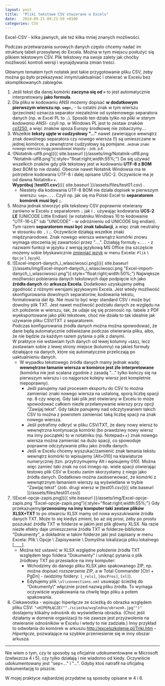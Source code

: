 ```yaml
---
layout: post
title:  "Pliki tekstowe CSV otwierane w Excelu"
date:   2019-09-21 09:21:59 +0100
categories: CSV
---
```


Excel-CSV - kilka jawnych, ale też kilka mniej znanych możliwości.

Podczas przetwarzania surowych danych często chcemy nadać im strukturę tabeli przesyłanej do Excela. Można w tym miejscu posłużyć się plikiem tekstowym CSV. Plik tekstowy ma swoje zalety jak choćby możliwość kontroli wersji i wynajdywania zmian treści.

Głównym tematem tych notatek jest takie przygotowanie pliku CSV, żeby można go było przekazywać innym/uaktualniać i otwierać w Excelu bez skomplikowanych zabiegów.

1. Jeśli tekst dla danej komórki **zaczyna się od `=`** to jest automatycznie interpretowany **jako formuła**.
2. Dla pliku w kodowaniu ANSI możemy dopisać **w dodatkowym pierwszym wierszu np. `sep=,`** - tu ostatni znak w tym wierszu (przecinek) oznacza separator niezależnie od systemowego separatora danych (np. w Excel PL to `;`). Sposób ten działa _tylko na pliki w starym kodowaniu ANSI_- czyli np. w Windows PL jest to zestaw znaków [cp1250](https://pl.wikipedia.org/wiki/Windows-1250), a więc znaków spoza Europy środkowej nie zobaczymy....
3. Wszelkie **teksty ujęte w cudzysłowy "..."** nawet zawierające wewnątrz znak dowolnego separatora czy nowego wiersza (!) są umieszczane w jednej komórce, a zewnętrzne cudzysłowy są pomijane. <small>Jednak znaki nowego wiersza mogą powodować kłopoty - zob. p.6</small>
4. ![Notatnik-utf8.png]({{ site.baseurl }}/assets/img/Notatnik-utf8.png "Notatnik-utf8.png"){:style="float:right;width:55%;"} Da się używać wszelkich znaków gdy plik tekstowy jest w kodowaniu **UTF-8 z BOM** (bez BOM to nie działa). Obecnie nawet Notatnik Windowsa ma te potrzebne kodowania UTF-8 i dalej opisane USC-2. Oczywiście ma je od dawna Notatnik++.  
 **Wypróbuj** [**test01.csv**]({{ site.baseurl }}/assets/files/test01.csv) <!--a href="{{ site.baseurl }}/assets/files/test01.csv" download="test01.csv">test01.csv</a-->.
    * Niestety dla kodowania UTF-8 BOM nie działa dopisek w pierwszym wierszu: `sep=...`. Czyli np. jak się ma Polski Excel to **separatorem komórek musi być `;`**.
5. Można jednak stworzyć plik tekstowy CSV poprawnie otwierany zarówno w Excelu z separatorem `;` jak i `,` używając kodowania **UCS-2 LE** (UNICODE Little Endian) (w notatniku Windows 10 to kodowanie "UTF-16-LE" lub "UNICODE" - w odróżnieniu od UNICODE big endian). Tym razem **separatorem musi być znak tabulacji**, a więc znak neutralny w stosunku do `,` i `;`. Oczywiście działają wszelkie znaki międzynarodowe. Znak nowego wiersza wewnątrz komórki znowu wymaga otoczenia jej zawartości przez "....". Działają formuły `=...` - z nazwami funkcji w języku z wersją językową MS Office (na szczęście możemy sobie błyskawicznie [zmieniać język](https://support.office.com/pl-pl/article/pakiet-akcesori%c3%b3w-j%c4%99zykowych-dla-pakietu-office-82ee1236-0f9a-45ee-9c72-05b026ee809f?legRedir=true&LpArch=x86&ver=15&app=excel.exe&CorrelationId=cc608ee5-a234-4f27-a505-dedd13fa5b52&ui=pl-PL&rs=pl-PL&ad=PL) w menu Excela: `Plik` \ `Opcje` \ `Język`).
6. ![Excel-import-danych_i_wlasciwosci.png]({{ site.baseurl }}/assets/img/Excel-import-danych_i_wlasciwosci.png "Excel-import-danych_i_wlasciwosci.png"){:style="float:right;width:50%;"} Największe możliwości pobierania danych tekstowych daje podpięcie ich jako **źródła danych** do **arkusza Excela**. Dodatkowo uzyskujemy pełną zgodność z różnymi wersjami językowymi Excela. Jest wtedy możliwość skonfigurowania dowolnych separatorów, kodowania tekstu, formatowania dat itp. Nie musi to być więc standard CSV i może być dowolny plik TXT. Jest nawet możliwość podziału danych ze względu na ich położenie w wierszu, tak, że udaje się się przenosić np. tabele z PDF wyeksportowane jako pliki tekstowe, choć nie działa to tak idealnie jak używanie pliku CSV/TXT z separatorem.  
Podczas konfigurowania źródła danych można można spowodować, że dane będą automatycznie odświeżane podczas otwierania pliku, albo, że nie będzie za każdym razem pytania o plik z danymi.  
W praktyce nie wstawiam tych danych od lewej kolumny `=$A$1`, lecz zostawiam sobie z lewej strony miejsce (kolumny) na jakieś formuły działające na danych, które się automatycznie przeliczają po uaktualnieniu danych. 
    * W wypadku tekstowego źródła danych mamy jednak wadę: **wewnętrzne łamanie wiersza w komórce jest źle interpretowane** (komórka nie jest scalana zgodnie z zasadą "..." tylko kończy się na pierwszym wierszu i co najgorsze kolejny wiersz jest kompletnie niepoprawny). 
      * Jeśli panujemy nad procesem eksportu do CSV to można zamieniać znaki nowego wiersza na ustaloną, sporą liczbę spacji np. 8 czy więcej. Gdy taki plik jest otwierany w Excelu to może spowodować całkiem niezłe przełamywanie wierszy przy opcji "Zawijaj tekst". Gdy także panujemy nad odczytywaniem takich CSV to można z powrotem zamieniać taką liczbę spacji na znak nowego wiersza.
      * Jeśli potrafimy odkryć w pliku CSV/TXT, że dany nowy wiersz to wewnętrzna kontynuacja  komórki (bo prawdziwy nowy wiersz ma inny początek) to w notatniku (np. Notepad++) znak nowego wiersza można zamieniać na dużo spacji, co spowoduje poprawne odczytywanie pliku jako źródła danych.
      * Jeśli w Excelu chcemy wyszukać/zamienić znak łamania tekstu wewnątrz komórki to wpisujemy [Alt+010] na klawiaturze numerycznej (tzn. przytrzymujemy Alt i wpisujemy 010). Można więc zamieć taki znak na coś innego np. wiele spacji otwierając testowo plik CSV w Excelu zanim skorzystamy z niego jako źródła danych. Dodatkowo można zaobserwować, że komórki z wewnątrznym łamaniem wierszy są wyświetlane w trybie "Zawijaj tekst" (zob. drugi wiersz w [test01.csv]({{ site.baseurl }}/assets/files/test01.csv))
7. ![Excel-opcje-zapis.png]({{ site.baseurl }}/assets/img/Excel-opcje-zapis.png "Excel-opcje-zapis.png"){:style="float:right;width:55%;"} Gdy przekazujemy/**przenosimy na inny komputer taki zestaw plików XLSX+TXT** to po otwarciu XLSX mamy od nowa wyszukiwanie źródła danych TXT. Może to się kiedyś zmieni, bo aż się prosi, żeby po prostu poszukać źródła TXT w folderze w jakim jest plik główny XLSX. Na razie niezłe efekty daje umieszczenie źródła TXT w folderze-bibliotece "Dokumenty", a dokładnie w takim folderze jaki jest zapisany w  menu Excela: Plik \ Opcje \ Zapisywanie \ Domyślna lokalizacja pliku lokalnego [____].
   * Można też ustawić w XLSX względne położenie źródła TXT względem tego foldera "Dokumenty" i uniknąć pytania o plik źródłowy TXT po przesiadce na inny komputer:
       * Wchodzimy do danego pliku XLSX jako spakowanego ZIP, np. można dopisać rozszerzenie ZIP, a w Total Commander [Ctrl + PgDn] - (widzimy foldery: `[_rels]`, `[docPros]`, `[xl]`).
       * Edytujemy plik `\xl\connections.xml` usuwając ścieżkę do "Dokumenty\\" włącznie przed nazwą pliku źródła. To wymaga oczywiście wypakowania na chwilę tego pliku a potem spakowania.
8. Ciekawostka - wpisując hiperłącze ze ścieżką do obrazka względem pliku CSV: `"=HIPERŁĄCZE(""./sciezka/wzgledna/obrazek.jpg"")"` dostajemy klikalny odnośnik do wyświetlenia obrazka. (Choć jeśli działamy w domenie organizacji to nie zawsze jest przyzwolenie na otwieranie odnośników w Excelu i wtedy to nie zadziała.) Inny przykład to odwołania do komórek w arkuszu <http://excelszkolenie.pl/Triki.htm> - *Hiperłącze*, pozwalające na szybkie przeniesienie się w inny obszar arkusza.

- - - - - - - - -

Nie wiem o tym, czy te sposoby są oficjalnie udokumentowane w Microsoft (zwłaszcza 4 i 5), czy tylko działają i nie wiadomo od kiedy. Oczywiście udokumentowany jest "sep=..." i "...". Gdyby ktoś natrafił na oficjalną dokumentację to piszcie.

W mojej praktyce najbardziej przydatne są sposoby opisane w 4 i 6.

